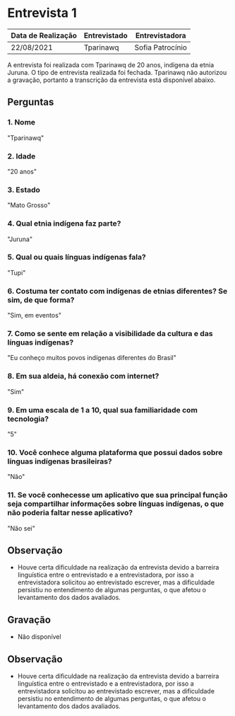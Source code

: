 # Entrevista 1

| Data de Realização | Entrevistado | Entrevistadora |
|--------------------|--------------|----------------|
| 22/08/2021 | Tparinawq | Sofia Patrocínio |

A entrevista foi realizada com Tparinawq de 20 anos, indígena da etnia Juruna. O tipo de entrevista realizada foi fechada. Tparinawq não autorizou a gravação, portanto a transcrição da entrevista está disponível abaixo.

## Perguntas

### 1. Nome
"Tparinawq"
### 2. Idade
"20 anos"
### 3. Estado
"Mato Grosso"
### 4. Qual etnia indígena faz parte?
"Juruna"
### 5. Qual ou quais línguas indígenas fala?
"Tupi"
### 6. Costuma ter contato com indígenas de etnias diferentes? Se sim, de que forma?
"Sim, em eventos"
### 7. Como se sente em relação a visibilidade da cultura e das línguas indígenas?
"Eu conheço muitos povos indígenas diferentes do Brasil"
### 8. Em sua aldeia, há conexão com internet?
"Sim"
### 9. Em uma escala de 1 a 10, qual sua familiaridade com tecnologia?
"5"
### 10. Você conhece alguma plataforma que possui dados sobre línguas indígenas brasileiras?
"Não"
### 11. Se você conhecesse um aplicativo que sua principal função seja compartilhar informações sobre línguas indígenas, o que não poderia faltar nesse aplicativo?
"Não sei"

## Observação

- Houve certa dificuldade na realização da entrevista devido a barreira linguística entre o entrevistado e a entrevistadora, por isso a entrevistadora solicitou ao entrevistado escrever, mas a dificuldade persistiu no entendimento de algumas perguntas, o que afetou o levantamento dos dados avaliados.
## Gravação

- Não disponível

## Observação

- Houve certa dificuldade na realização da entrevista devido a barreira linguística entre o entrevistado e a entrevistadora, por isso a entrevistadora solicitou ao entrevistado escrever, mas a dificuldade persistiu no entendimento de algumas perguntas, o que afetou o levantamento dos dados avaliados.
